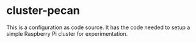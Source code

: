 # cluster-pecan
This is a configuration as code source.  It has the code needed to setup a simple Raspberry Pi cluster for experimentation.
